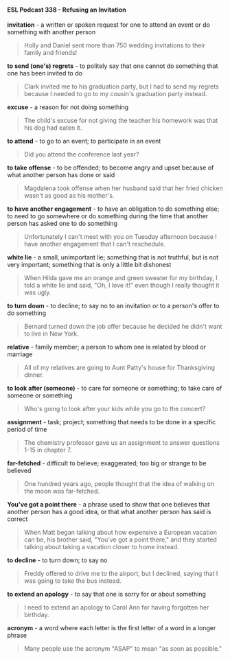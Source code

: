 #### ESL Podcast 338 - Refusing an Invitation

**invitation** - a written or spoken request for one to attend an event or do
something with another person

> Holly and Daniel sent more than 750 wedding invitations to their family and
friends!

**to send (one's) regrets** - to politely say that one cannot do something that one
has been invited to do

> Clark invited me to his graduation party, but I had to send my regrets because I
needed to go to my cousin's graduation party instead.

**excuse** - a reason for not doing something

> The child's excuse for not giving the teacher his homework was that his dog
had eaten it.

**to attend** - to go to an event; to participate in an event

> Did you attend the conference last year?

**to take offense** - to be offended; to become angry and upset because of what
another person has done or said

> Magdalena took offense when her husband said that her fried chicken wasn't as
good as his mother's.

**to have another engagement** - to have an obligation to do something else; to
need to go somewhere or do something during the time that another person has
asked one to do something

> Unfortunately I can't meet with you on Tuesday afternoon because I have
another engagement that I can't reschedule.

**white lie** - a small, unimportant lie; something that is not truthful, but is not very
important; something that is only a little bit dishonest

> When Hilda gave me an orange and green sweater for my birthday, I told a
white lie and said, "Oh, I love it!" even though I really thought it was ugly.

**to turn down** - to decline; to say no to an invitation or to a person's offer to do
something

> Bernard turned down the job offer because he decided he didn't want to live in
New York.

**relative** - family member; a person to whom one is related by blood or marriage

> All of my relatives are going to Aunt Patty's house for Thanksgiving dinner.

**to look after (someone)** - to care for someone or something; to take care of
someone or something

> Who's going to look after your kids while you go to the concert?

**assignment** - task; project; something that needs to be done in a specific period
of time

> The chemistry professor gave us an assignment to answer questions 1-15 in
chapter 7.

**far-fetched** - difficult to believe; exaggerated; too big or strange to be believed

> One hundred years ago, people thought that the idea of walking on the moon
was far-fetched.

**You've got a point there** - a phrase used to show that one believes that
another person has a good idea, or that what another person has said is correct

> When Matt began talking about how expensive a European vacation can be, his
brother said, "You've got a point there," and they started talking about taking a
vacation closer to home instead.

**to decline** - to turn down; to say no

> Freddy offered to drive me to the airport, but I declined, saying that I was going
to take the bus instead.

**to extend an apology** - to say that one is sorry for or about something

> I need to extend an apology to Carol Ann for having forgotten her birthday.

**acronym** - a word where each letter is the first letter of a word in a longer phrase

> Many people use the acronym "ASAP" to mean "as soon as possible."

